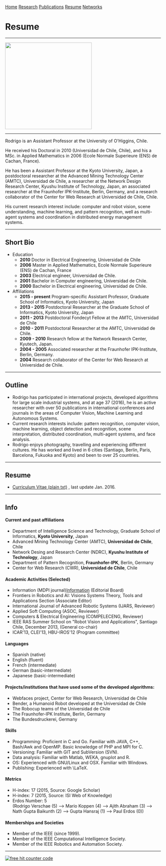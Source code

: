 <div id="navigation">
<a class="navigation" href="index.md" title="Introduction and Contact Information">Home</a>
<a class="navigation" href="research.md" title="Current and Past Projects and Grants">Research</a>
<a class="navigation" href="pub.md" title="Publications">Publications</a>
<a class="navigation" href="resume.md" title="Resume">Resume</a>
<a class="navigation" href="networks.md" title="Networks">Networks</a>
</div>

# Resume

*** 

<div>
<img style="width: 20em;" src="img/Rodrigo_coffee.jpg">
</div>

***

Rodrigo is an Assistant Professor at the University of O'Higgins, Chile.

He received his Doctoral in 2010 (Universidad de Chile, Chile), and his a MSc. in Applied Mathematics in 2006 (Ecole Normale Superieure (ENS) de Cachan, France).

He has been a Assistant Professor at the Kyoto University, Japan, a postdoctoral researcher at the Advanced Mining Technology Center (AMTC), Universidad de Chile, a researcher at the Network Design Research Center, Kyushu Institute of Technology, Japan, an associated researcher at the Fraunhofer IPK-Institute, Berlin, Germany, and a research collaborator of the Center for Web Research at Universidad de Chile, Chile.

His current research interest include: computer and robot vision, scene understanding, machine learning, and pattern recognition, well as multi-agent systems and coordination in distributed energy management systems.

***

## Short Bio

  * Education
    * **2010** Doctor in Electrical Engineering, Universidad de Chile
    * **2006** Master in Applied Mathematics, Ecole Normale Superieure (ENS) de Cachan, France
    * **2003** Electrical engineer, Universidad de Chile.
    * **2001** Bachelor in Computer engineering, Universidad de Chile.
    * **2000** Bachelor in Electrical engineering, Universidad de Chile.
  * Affiliations
    * **2015 - present** Program-specific Assistant Professor, Graduate School of Informatics, Kyoto University, Japan
    * **2013 - 2015** Postdoctoral Researcher at the Graduate School of Informatics, Kyoto University, Japan 
    * **2011 - 2013** Postdoctoral Fondecyt Fellow at the AMTC, Universidad de Chile 
    * **2010 - 2011** Postdoctoral Researcher at the AMTC, Universidad de Chile. 
    * **2009 - 2010** Research fellow at the Network Research Center, Kyutech, Japan. 
    * **2004 - 2005** Associated researcher at the Fraunhofer IPK-Institute, Berlin, Germany.
    * **2004** Research collaborator of the Center for Web Research at Universidad de Chile. 

*** 

## Outline

  * Rodrigo has participated in international projects, developed algorithms for large scale industrial systems, and at age 37 (2016), he is an active researcher with over 50 publications in international conferences and journals in the areas of Computer Vision, Machine Learning and Autonomous Systems. 
  * Current research interests include: pattern recognition, computer vision, machine learning, object detection and recognition, scene interpretation, distributed coordination, multi-agent systems, and face analysis.
  * Rodrigo enjoys photography, travelling and experiencing different cultures. He has worked and lived in 6 cities (Santiago, Berlin, Paris, Barcelona, Fukuoka and Kyoto) and been to over 25 countries. 

*** 

## Resume

* <a href ="cv" target=_new>Curriculum Vitae (plain txt)</a> , last update Jan. 2016.

*** 

## Info

#### Current and past affiliations

  * Department of Intelligence Science and Technology, Graduate School of Informatics, **Kyoto University**, Japan 
  * Advanced Mining Technology Center (AMTC), **Universidad de Chile**, Chile
  * Network Desing and Research Center (NDRC), **Kyushu Institute of Technology**, Japan
  * Department of Pattern Recognition, **Fraunhofer-IPK**, Berlin, Germany
  * Center for Web Research (CWR), **Universidad de Chile**, Chile

#### Academic Activities (Selected)

  * Information (MDPI journal)[Information](http://www.mdpi.com/journal/information/editors) (Editorial Board)
  * Frontiers in Robotics and AI: Visions Systems Theory, Tools and Applications Section (Associate Editor)
  * International Journal of Advanced Robotic Systems (IJARS, Reviewer)
  * Applied Soft Computing (ASOC, Reviewer)
  * Computers & Electrical Engineering (COMPELECENG, Reviewer)
  * IEEE RAS Summer School on "Robot Vision and Applications", Santiago Chile, December 2013, (General co-chair)
  * ICAR'13, CLEI'13, HBU-IROS'12 (Program committee)

#### Languages

  * Spanish (native)
  * English (fluent)
  * French (intermediate)
  * German (basic-intermediate)
  * Japanese (basic-intermediate)

#### Projects/institutions that have used some of the developed algorithms: 

  * Webfaces project, Center for Web Research, Universidad de Chile
  * Bender, a Humanoid Robot developed at the Universidad de Chile
  * The Robocup teams of the Universidad de Chile
  * The Fraunhofer-IPK Institute, Berlin, Germany
  * The Bundesdruckerei, Germany

#### Skills

  * Programming: Proficient in C and Go. Familiar with JAVA, C++, Bash/Awk and OpenMP. Basic knowledge of PHP and MPI for C. 
  * Versioning: Familiar with GIT and SubVersion (SVN). 
  * Data analysis: Familiar with Matlab, WEKA, gnuplot and R. 
  * OS: Experienced with GNU/Linux and OSX. Familiar with Windows. 
  * Publishing: Experienced with \LaTeX. 

#### Metrics

  * H-index: 17 (2015, Source: Google Scholar)
  * H-index: 7 (2015, Source: ISI Web of Knowledge)
  * Erdos Number: 5   
(Rodrigo Verschae (5) --> Mario Koppen (4) --> Ajith Abraham (3) --> Nath Gupta Baikunth (2) --> Gupta Hansraj (1) --> Paul Erdos (0)) 

#### Memberships and Societies

  * Member of the IEEE (since 1999).
  * Member of the IEEE Computational Intelligence Society.
  * Member of the IEEE Robotics and Automation Society.

***

<script>
  (function(i,s,o,g,r,a,m){i['GoogleAnalyticsObject']=r;i[r]=i[r]||function(){
  (i[r].q=i[r].q||[]).push(arguments)},i[r].l=1*new Date();a=s.createElement(o),
  m=s.getElementsByTagName(o)[0];a.async=1;a.src=g;m.parentNode.insertBefore(a,m)
  })(window,document,'script','//www.google-analytics.com/analytics.js','ga');

  ga('create', 'UA-9779285-1', 'verschae.org');
  ga('send', 'pageview');

</script>

<!-- Start of StatCounter Code -->
<script type="text/javascript" language="javascript">
        var sc_project=350311;
        var sc_partition=1;
                var sc_invisible=1;
        </script>
<script type="text/javascript" language="javascript" src="http://www.statcounter.com/counter/frames.js"></script>
<noscript><a href="http://www.statcounter.com/free_hit_counter.html" target="_blank"><img  src="http://c2.statcounter.com/counter.php?sc_project=350311&amp;amp;java=0&amp;amp;invisible=1" alt="free hit counter code" border="0"></a> </noscript>

<!-- End of StatCounter Code -->